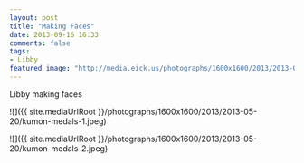 ```yaml
---
layout: post
title: "Making Faces"
date: 2013-09-16 16:33
comments: false
tags: 
- Libby
featured_image: "http://media.eick.us/photographs/1600x1600/2013/2013-05-20/kumon-medals-1.jpeg"
---
```

Libby making faces


![]({{ site.mediaUrlRoot }}/photographs/1600x1600/2013/2013-05-20/kumon-medals-1.jpeg)

![]({{ site.mediaUrlRoot }}/photographs/1600x1600/2013/2013-05-20/kumon-medals-2.jpeg)
